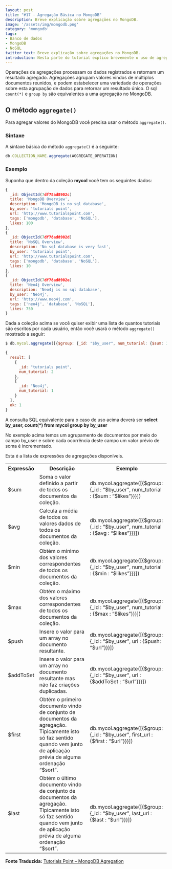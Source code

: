 ```yaml
---
layout: post
title: "#17 - Agregação Básica no MongoDB"
description: Breve explicação sobre agregações no MongoDB.
image: '/assets/img/mongodb.png'
category: 'mongodb'
tags:
- Banco de dados
- MongoDB
- NoSQL
twitter_text: Breve explicação sobre agregações no MongoDB.
introduction: Nesta parte do tutorial explico brevemente o uso de agregações no MongoDB.
---
```

Operações de agregações processam os dados registrados e retornam um resultado agregado. Agregações agrupam valores vindos de múltiplos documentos reunidos, e podem estabelecer uma variedade de operações sobre esta agrupação de dados para retornar um resultado único. O sql ```count(*)``` e ```group by``` são equivalentes a uma agregação no MongoDB.

## O método ```aggregate()```

Para agregar valores do MongoDB você precisa usar o método ```aggregate()```.

### Sintaxe

A sintaxe básica do método ```aggregate()``` é a seguinte:

```js
db.COLLECTION_NAME.aggregate(AGGREGATE_OPERATION)
```

### Exemplo

Suponha que dentro da coleção **mycol** você tem os seguintes dados:

```js
{
  _id: ObjectId(7df78ad8902c)
  title: 'MongoDB Overview',
  description: 'MongoDB is no sql database',
  by_user: 'tutorials point',
  url: 'http://www.tutorialspoint.com',
  tags: ['mongodb', 'database', 'NoSQL'],
  likes: 100
},
{
  _id: ObjectId(7df78ad8902d)
  title: 'NoSQL Overview',
  description: 'No sql database is very fast',
  by_user: 'tutorials point',
  url: 'http://www.tutorialspoint.com',
  tags: ['mongodb', 'database', 'NoSQL'],
  likes: 10
},
{
  _id: ObjectId(7df78ad8902e)
  title: 'Neo4j Overview',
  description: 'Neo4j is no sql database',
  by_user: 'Neo4j',
  url: 'http://www.neo4j.com',
  tags: ['neo4j', 'database', 'NoSQL'],
  likes: 750
}
```

Dada a coleção acima se você quiser exibir uma lista de quantos tutoriais são escritos por cada usuário, então você usará o método ```aggregate()``` mostrado a seguir:

```js
$ db.mycol.aggregate([{$group: {_id: "$by_user", num_tutorial: {$sum: 1}}}])

{
  result: [
    {
      _id: "tutorials point",
      num_tutorial: 2
    },
    {
      _id: "Neo4j",
      num_tutorial: 1
    }
  ],
  ok: 1
}
```

A consulta SQL equivalente para o caso de uso acima deverá ser **select by_user, count(*) from mycol group by by_user**

No exemplo acima temos um agrupamento de documentos por meio do campo by_user e sobre cada ocorrência deste campo um valor prévio de soma é incrementado.

Esta é a lista de expressões de agregações disponíveis.

<table>
<tbody>
<tr>
<th>Expressão</th>
<th>Descrição</th>
<th>Exemplo</th>
</tr>
<tr>
<td>$sum</td>
<td>Soma o valor definido a partir de todos os documentos da coleção.</td>
<td>db.mycol.aggregate([{$group:{_id : “$by_user”, num_tutorial : {$sum : “$likes”}}}])</td>
</tr>
<tr>
<td>$avg</td>
<td>Calcula a média de todos os valores dados de todos os documentos da coleção.</td>
<td>db.mycol.aggregate([{$group:{_id : “$by_user”, num_tutorial : {$avg : “$likes”}}}])</td>
</tr>
<tr>
<td>$min</td>
<td>Obtém o mínimo dos valores correspondentes de todos os documentos da coleção.</td>
<td>db.mycol.aggregate([{$group:{_id : “$by_user”, num_tutorial : {$min : “$likes”}}}])</td>
</tr>
<tr>
<td>$max</td>
<td>Obtém o máximo dos valores correspondentes de todos os documentos da coleção.</td>
<td>db.mycol.aggregate([{$group:{_id : “$by_user”, num_tutorial : {$max : “$likes”}}}])</td>
</tr>
<tr>
<td>$push</td>
<td>Insere o valor para um array no documento resultante.</td>
<td>db.mycol.aggregate([{$group:{_id : “$by_user”, url : {$push: “$url”}}}])</td>
</tr>
<tr>
<td>$addToSet</td>
<td>Insere o valor para um array no documento resultante mas não faz criações duplicadas.</td>
<td>db.mycol.aggregate([{$group:{_id : “$by_user”, url : {$addToSet : “$url”}}}])</td>
</tr>
<tr>
<td>$first</td>
<td>Obtém o primeiro documento vindo de conjunto de documentos da agregação. Tipicamente isto só faz sentido quando vem junto de aplicação prévia de alguma ordenação “$sort”.</td>
<td>db.mycol.aggregate([{$group:{_id : “$by_user”, first_url : {$first : “$url”}}}])</td>
</tr>
<tr>
<td>$last</td>
<td>Obtém o último documento vindo de conjunto de documentos da agregação. Tipicamente isto só faz sentido quando vem junto de aplicação prévia de alguma ordenação “$sort”.</td>
<td>db.mycol.aggregate([{$group:{_id : “$by_user”, last_url : {$last : “$url”}}}])</td>
</tr>
</tbody>
</table>

**Fonte Traduzida:** [Tutorials Point – MongoDB Agregation](http://www.tutorialspoint.com/mongodb/mongodb_aggregation.htm)
